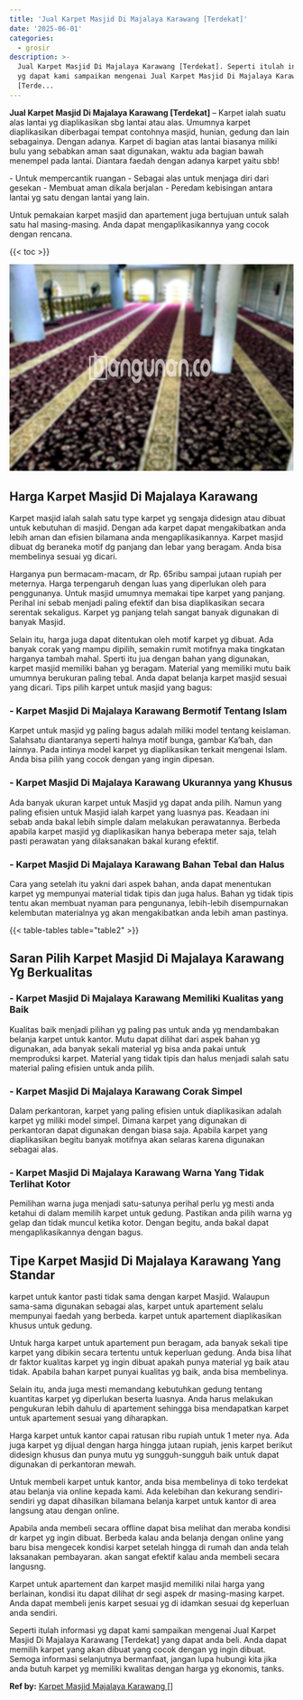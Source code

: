 ```yaml
---
title: 'Jual Karpet Masjid Di Majalaya Karawang [Terdekat]'
date: '2025-06-01'
categories:
  - grosir
description: >-
  Jual Karpet Masjid Di Majalaya Karawang [Terdekat]. Seperti itulah informasi
  yg dapat kami sampaikan mengenai Jual Karpet Masjid Di Majalaya Karawang
  [Terde...
---
```


**Jual Karpet Masjid Di Majalaya Karawang \[Terdekat\]** – Karpet ialah suatu alas lantai yg diaplikasikan sbg lantai atau alas. Umumnya karpet diaplikasikan diberbagai tempat contohnya masjid, hunian, gedung dan lain sebagainya. Dengan adanya. Karpet di bagian atas lantai biasanya miliki bulu yang sebabkan aman saat digunakan, waktu ada bagian bawah menempel pada lantai. Diantara faedah dengan adanya karpet yaitu sbb!

\- Untuk mempercantik ruangan - Sebagai alas untuk menjaga diri dari gesekan - Membuat aman dikala berjalan - Peredam kebisingan antara lantai yg satu dengan lantai yang lain.

Untuk pemakaian karpet masjid dan apartement juga bertujuan untuk salah satu hal masing-masing. Anda dapat mengaplikasikannya yang cocok dengan rencana.

{{< toc >}}

![Jual Karpet Masjid Di Majalaya Karawang [Terdekat]](/images/grosir-karpet-murah-79.png)

## Harga Karpet Masjid Di Majalaya Karawang

Karpet masjid ialah salah satu type karpet yg sengaja didesign atau dibuat untuk kebutuhan di masjid. Dengan ada karpet dapat mengakibatkan anda lebih aman dan efisien bilamana anda mengaplikasikannya. Karpet masjid dibuat dg beraneka motif dg panjang dan lebar yang beragam. Anda bisa membelinya sesuai yg dicari.

Harganya pun bermacam-macam, dr Rp. 65ribu sampai jutaan rupiah per meternya. Harga terpengaruh dengan luas yang diperlukan oleh para penggunanya. Untuk masjid umumnya memakai tipe karpet yang panjang. Perihal ini sebab menjadi paling efektif dan bisa diaplikasikan secara serentak sekaligus. Karpet yg panjang telah sangat banyak digunakan di banyak Masjid.

Selain itu, harga juga dapat ditentukan oleh motif karpet yg dibuat. Ada banyak corak yang mampu dipilih, semakin rumit motifnya maka tingkatan harganya tambah mahal. Sperti itu jua dengan bahan yang digunakan, karpet masjid memiliki bahan yg beragam. Material yang memiliki mutu baik umumnya berukuran paling tebal. Anda dapat belanja karpet masjid sesuai yang dicari. Tips pilih karpet untuk masjid yang bagus:

### \- Karpet Masjid Di Majalaya Karawang Bermotif Tentang Islam

Karpet untuk masjid yg paling bagus adalah miliki model tentang keislaman. Salahsatu diantaranya seperti halnya motif bunga, gambar Ka’bah, dan lainnya. Pada intinya model karpet yg diaplikasikan terkait mengenai Islam. Anda bisa pilih yang cocok dengan yang ingin dipesan.

### \- Karpet Masjid Di Majalaya Karawang Ukurannya yang Khusus

Ada banyak ukuran karpet untuk Masjid yg dapat anda pilih. Namun yang paling efisien untuk Masjid ialah karpet yang luasnya pas. Keadaan ini sebab anda bakal lebih simple dalam melakukan perawatannya. Berbeda apabila karpet masjid yg diaplikasikan hanya beberapa meter saja, telah pasti perawatan yang dilaksanakan bakal kurang efektif.

### \- Karpet Masjid Di Majalaya Karawang Bahan Tebal dan Halus

Cara yang setelah itu yakni dari aspek bahan, anda dapat menentukan karpet yg mempunyai material tidak tipis dan juga halus. Bahan yg tidak tipis tentu akan membuat nyaman para pengunanya, lebih-lebih disempurnakan kelembutan materialnya yg akan mengakibatkan anda lebih aman pastinya.

{{< table-tables table="table2" >}}

## Saran Pilih Karpet Masjid Di Majalaya Karawang Yg Berkualitas

### \- Karpet Masjid Di Majalaya Karawang Memiliki Kualitas yang Baik

Kualitas baik menjadi pilihan yg paling pas untuk anda yg mendambakan belanja karpet untuk kantor. Mutu dapat dilihat dari aspek bahan yg digunakan, ada banyak sekali material yg bisa anda pakai untuk memproduksi karpet. Material yang tidak tipis dan halus menjadi salah satu material paling efisien untuk anda pilih.

### \- Karpet Masjid Di Majalaya Karawang Corak Simpel

Dalam perkantoran, karpet yang paling efisien untuk diaplikasikan adalah karpet yg miliki model simpel. Dimana karpet yang digunakan di perkantoran dapat digunakan dengan biasa saja. Apabila karpet yang diaplikasikan begitu banyak motifnya akan selaras karena digunakan sebagai alas.

### \- Karpet Masjid Di Majalaya Karawang Warna Yang Tidak Terlihat Kotor

Pemilihan warna juga menjadi satu-satunya perihal perlu yg mesti anda ketahui di dalam memilih karpet untuk gedung. Pastikan anda pilih warna yg gelap dan tidak muncul ketika kotor. Dengan begitu, anda bakal dapat mengaplikasikannya dengan bagus.

## Tipe Karpet Masjid Di Majalaya Karawang Yang Standar

karpet untuk kantor pasti tidak sama dengan karpet Masjid. Walaupun sama-sama digunakan sebagai alas, karpet untuk apartement selalu mempunyai faedah yang berbeda. karpet untuk apartement diaplikasikan khusus untuk gedung.

Untuk harga karpet untuk apartement pun beragam, ada banyak sekali tipe karpet yang dibikin secara tertentu untuk keperluan gedung. Anda bisa lihat dr faktor kualitas karpet yg ingin dibuat apakah punya material yg baik atau tidak. Apabila bahan karpet punyai kualitas yg baik, anda bisa membelinya.

Selain itu, anda juga mesti memandang kebutuhkan gedung tentang kuantitas karpet yg diperlukan beserta luasnya. Anda harus melakukan pengukuran lebih dahulu di apartement sehingga bisa mendapatkan karpet untuk apartement sesuai yang diharapkan.

Harga karpet untuk kantor capai ratusan ribu rupiah untuk 1 meter nya. Ada juga karpet yg dijual dengan harga hingga jutaan rupiah, jenis karpet berikut didesign khusus dan punya mutu yg sungguh-sungguh baik untuk dapat digunakan di perkantoran mewah.

Untuk membeli karpet untuk kantor, anda bisa membelinya di toko terdekat atau belanja via online kepada kami. Ada kelebihan dan kekurang sendiri-sendiri yg dapat dihasilkan bilamana belanja karpet untuk kantor di area langsung atau dengan online.

Apabila anda membeli secara offline dapat bisa melihat dan meraba kondisi dr karpet yg ingin dibuat. Berbeda kalau anda belanja dengan online yang baru bisa mengecek kondisi karpet setelah hingga di rumah dan anda telah laksanakan pembayaran. akan sangat efektif kalau anda membeli secara langusng.

Karpet untuk apartement dan karpet masjid memiliki nilai harga yang berlainan, kondisi itu dapat dilihat dr segi aspek dr masing-masing karpet. Anda dapat membeli jenis karpet sesuai yg di idamkan sesuai dg keperluan anda sendiri.

Seperti itulah informasi yg dapat kami sampaikan mengenai Jual Karpet Masjid Di Majalaya Karawang \[Terdekat\] yang dapat anda beli. Anda dapat memilih karpet yang akan dibuat yang cocok dengan yg ingin dibuat. Semoga informasi selanjutnya bermanfaat, jangan lupa hubungi kita jika anda butuh karpet yg memiliki kwalitas dengan harga yg ekonomis, tanks.

**Ref by:**  [Karpet Masjid Majalaya Karawang []](https://id.wikipedia.org/wiki/Karpet)
